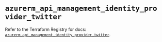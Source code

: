 # `azurerm_api_management_identity_provider_twitter`

Refer to the Terraform Registry for docs: [`azurerm_api_management_identity_provider_twitter`](https://registry.terraform.io/providers/hashicorp/azurerm/4.23.0/docs/resources/api_management_identity_provider_twitter).
